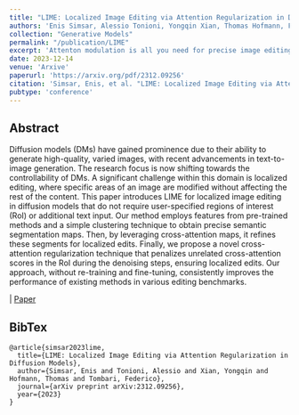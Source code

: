 ```yaml
---
title: "LIME: Localized Image Editing via Attention Regularization in Diffusion Models"
authors: 'Enis Simsar, Alessio Tonioni, Yongqin Xian, Thomas Hofmann, Federico Tombari'
collection: "Generative Models"
permalink: "/publication/LIME"
excerpt: 'Attenton modulation is all you need for precise image editing'
date: 2023-12-14
venue: 'Arxive'
paperurl: 'https://arxiv.org/pdf/2312.09256'
citation: 'Simsar, Enis, et al. "LIME: Localized Image Editing via Attention Regularization in Diffusion Models." arXiv preprint arXiv:2312.09256 (2023).'
pubtype: 'conference'
---
```


## Abstract

Diffusion models (DMs) have gained prominence due to their ability to generate high-quality, varied images, with recent advancements in text-to-image generation. The research focus is now shifting towards the controllability of DMs. A significant challenge within this domain is localized editing, where specific areas of an image are modified without affecting the rest of the content. This paper introduces LIME for localized image editing in diffusion models that do not require user-specified regions of interest (RoI) or additional text input. Our method employs features from pre-trained methods and a simple clustering technique to obtain precise semantic segmentation maps. Then, by leveraging cross-attention maps, it refines these segments for localized edits. Finally, we propose a novel cross-attention regularization technique that penalizes unrelated cross-attention scores in the RoI during the denoising steps, ensuring localized edits. Our approach, without re-training and fine-tuning, consistently improves the performance of existing methods in various editing benchmarks.

| [Paper](https://arxiv.org/pdf/2312.09256)

## BibTex 

```
@article{simsar2023lime,
  title={LIME: Localized Image Editing via Attention Regularization in Diffusion Models},
  author={Simsar, Enis and Tonioni, Alessio and Xian, Yongqin and Hofmann, Thomas and Tombari, Federico},
  journal={arXiv preprint arXiv:2312.09256},
  year={2023}
}
```
